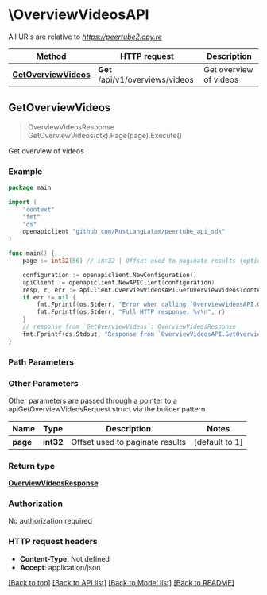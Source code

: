 # \OverviewVideosAPI

All URIs are relative to *https://peertube2.cpy.re*

Method | HTTP request | Description
------------- | ------------- | -------------
[**GetOverviewVideos**](OverviewVideosAPI.md#GetOverviewVideos) | **Get** /api/v1/overviews/videos | Get overview of videos



## GetOverviewVideos

> OverviewVideosResponse GetOverviewVideos(ctx).Page(page).Execute()

Get overview of videos

### Example

```go
package main

import (
	"context"
	"fmt"
	"os"
	openapiclient "github.com/RustLangLatam/peertube_api_sdk"
)

func main() {
	page := int32(56) // int32 | Offset used to paginate results (optional) (default to 1)

	configuration := openapiclient.NewConfiguration()
	apiClient := openapiclient.NewAPIClient(configuration)
	resp, r, err := apiClient.OverviewVideosAPI.GetOverviewVideos(context.Background()).Page(page).Execute()
	if err != nil {
		fmt.Fprintf(os.Stderr, "Error when calling `OverviewVideosAPI.GetOverviewVideos``: %v\n", err)
		fmt.Fprintf(os.Stderr, "Full HTTP response: %v\n", r)
	}
	// response from `GetOverviewVideos`: OverviewVideosResponse
	fmt.Fprintf(os.Stdout, "Response from `OverviewVideosAPI.GetOverviewVideos`: %v\n", resp)
}
```

### Path Parameters



### Other Parameters

Other parameters are passed through a pointer to a apiGetOverviewVideosRequest struct via the builder pattern


Name | Type | Description  | Notes
------------- | ------------- | ------------- | -------------
 **page** | **int32** | Offset used to paginate results | [default to 1]

### Return type

[**OverviewVideosResponse**](OverviewVideosResponse.md)

### Authorization

No authorization required

### HTTP request headers

- **Content-Type**: Not defined
- **Accept**: application/json

[[Back to top]](#) [[Back to API list]](../README.md#documentation-for-api-endpoints)
[[Back to Model list]](../README.md#documentation-for-models)
[[Back to README]](../README.md)


